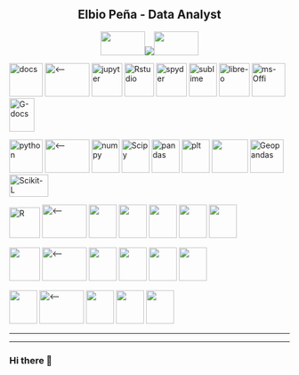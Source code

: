 <H2 align="center"> Elbio Peña - Data Analyst </H3>
<p align="center">
<img src="https://user-images.githubusercontent.com/110791809/201522585-06804049-f418-441a-a73a-847abc462f73.gif" width="80" height="43"><img src="https://user-images.githubusercontent.com/110791809/201525256-ebe32cf1-b1e0-4161-9611-53b853395c38.jpg"><img src="https://user-images.githubusercontent.com/110791809/201522585-06804049-f418-441a-a73a-847abc462f73.gif" width="80" height="43" >
</p>

<p>
  <img alt="docs" src="https://user-images.githubusercontent.com/110791809/201526502-18edea89-bfe7-4843-9089-58c1c268a256.png" width="60" height="60" >
  <img alt="<--" src="https://user-images.githubusercontent.com/110791809/202056244-49761759-68ed-4cb5-a925-21076212d254.jpg" width=80 height=60>
  <img alt="jupyter" src="https://user-images.githubusercontent.com/110791809/201928917-9f346895-3cbf-4c14-bad6-4aaac3ca6122.png" width=55 height=60>
  <img alt="Rstudio" src="https://user-images.githubusercontent.com/110791809/201929062-d01c4c35-24b0-4b64-b869-b586fb10e9f7.png" width=53 height=60>
  <img alt="spyder" src="https://user-images.githubusercontent.com/110791809/201931871-98a1837a-858c-476b-818e-b15812980c44.png" width=55 height=60>
  <img alt="sublime"src="https://user-images.githubusercontent.com/110791809/201934316-6d7fea8b-f92d-4e07-84eb-5f62a44d5061.png" width=50 height=60>
  <img alt="libre-o" src="https://user-images.githubusercontent.com/110791809/202013555-f3e6acce-962e-4e76-bb53-d93ab8b4d4e6.png" width=55 height=60>
  <img alt="ms-Offi" src="https://user-images.githubusercontent.com/110791809/202021108-689bb031-d84b-456f-bafc-4df545598459.png" width=60 height=60>
  <img alt="G-docs" src="https://user-images.githubusercontent.com/110791809/202031081-287dc0ac-3307-4bfe-87e4-e2c8654f75b3.png" width=45 height=60>
</p>
<p>
  <img alt="python" src="https://user-images.githubusercontent.com/110791809/201528672-70a4a688-015a-4591-9615-f1eb864837f9.jpg" width="60" height="60">
  <img alt="<--" src="https://user-images.githubusercontent.com/110791809/202056244-49761759-68ed-4cb5-a925-21076212d254.jpg" width=80 height=60>
  <img alt="numpy" src="https://user-images.githubusercontent.com/110791809/202039116-3f118ad8-332f-4252-940e-aa4e8509412d.png" width=50 height=60>
  <img alt="Scipy" src="https://user-images.githubusercontent.com/110791809/202037964-924fd406-456c-45fa-b191-26c486abdf72.jpg" width=50 height=60>
  <img alt="pandas" src="https://user-images.githubusercontent.com/110791809/202039797-8e4b398e-c508-4631-9f67-70bda7354c19.png" width=50 height=60>
  <img alt="plt" src="https://user-images.githubusercontent.com/110791809/202041058-b746466c-efe7-45b8-8f84-2831d1e66f94.png" width=50 height=60>
  <img al="seaborn" src="https://user-images.githubusercontent.com/110791809/202046527-074d88e8-5745-4e58-9887-ae1ad40c1719.png" width=65 height=60>
  <img alt="Geopandas" src="https://user-images.githubusercontent.com/110791809/202053294-715820fb-1bd2-4268-8146-b04ecdb6cc6a.png" width=60 height=60>
  <img alt="Scikit-L" src="https://user-images.githubusercontent.com/110791809/202054116-2285628c-5001-4f61-99b9-c3ed0c61e749.png" width=70 height=40>
</p>
<p>
  <img alt="R" src="https://user-images.githubusercontent.com/110791809/201529183-9d7b3951-0d92-42f9-9430-f1a9cda00b08.jpg" width="55" height="55">
  <img alt="<--" src="https://user-images.githubusercontent.com/110791809/202056244-49761759-68ed-4cb5-a925-21076212d254.jpg" width=80 height=60>
  <img src="" width=50 height=60>
  <img src="" width=50 height=60>
  <img src="" width=50 height=60>
  <img src="" width=50 height=60>
  <img src="" width=50 height=60>
</p>
<p>
  <img alt="" src="https://user-images.githubusercontent.com/110791809/201528252-f5feb8fe-b056-44a7-b386-ff0c5289705b.png" width="55" height="60">
  <img alt="<--" src="https://user-images.githubusercontent.com/110791809/202056244-49761759-68ed-4cb5-a925-21076212d254.jpg" width=80 height=60>
  <img src="" width=50 height=60>
  <img src="" width=50 height=60>
  <img src="" width=50 height=60>
  <img src="" width=50 height=60>
</p>
<p>
  <img src="" width=50 height=60>
  <img alt="<--" src="https://user-images.githubusercontent.com/110791809/202056244-49761759-68ed-4cb5-a925-21076212d254.jpg" width=80 height=60>
  <img src="" width=50 height=60>
  <img src="" width=50 height=60>
  <img src="" width=50 height=60>
</p>
<hr size="3" nonshade>
<hline>

---

### Hi there 👋

<!--
**elbiop/elbiop** is a ✨ _special_ ✨ repository because its `README.md` (this file) appears on your GitHub profile.

Here are some ideas to get you started:

- 🔭 I’m currently working on ...
- 🌱 I’m currently learning ...
- 👯 I’m looking to collaborate on ...
- 🤔 I’m looking for help with ...
- 💬 Ask me about ...
- 📫 How to reach me: ...
- 😄 Pronouns: ...
- ⚡ Fun fact: ...
-->
